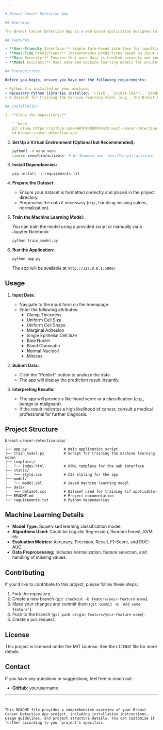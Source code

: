 ```yaml
---

# Breast Cancer Detection App

## Overview

The Breast Cancer Detection App is a web-based application designed to assist in the early detection of breast cancer. By inputting specific medical data attributes, the app uses a trained machine learning model to predict the likelihood of breast cancer, helping healthcare professionals and patients make informed decisions.

## Features

- **User-Friendly Interface:** Simple form-based interface for inputting data.
- **Real-Time Predictions:** Instantaneous predictions based on input data.
- **Data Security:** Ensures that user data is handled securely and confidentially.
- **Model Accuracy:** Uses advanced machine learning models for accurate predictions.

## Prerequisites

Before you begin, ensure you have met the following requirements:

- Python 3.x installed on your machine.
- Necessary Python libraries installed: `Flask`, `scikit-learn`, `pandas`, and `numpy`.
- A dataset for training the machine learning model (e.g., the Breast Cancer Wisconsin Dataset).

## Installation

1. **Clone the Repository:**

   ```bash
   git clone https://github.com/KARTHIKREDDY04/breast-cancer-detection-app.git
   cd breast-cancer-detection-app
   ```

2. **Set Up a Virtual Environment (Optional but Recommended):**

   ```bash
   python3 -m venv venv
   source venv/bin/activate  # On Windows use `venv\Scripts\activate`
   ```

3. **Install Dependencies:**

   ```bash
   pip install -r requirements.txt
   ```

4. **Prepare the Dataset:**
   
   - Ensure your dataset is formatted correctly and placed in the project directory.
   - Preprocess the data if necessary (e.g., handling missing values, normalization).

5. **Train the Machine Learning Model:**

   You can train the model using a provided script or manually via a Jupyter Notebook:

   ```bash
   python train_model.py
   ```

6. **Run the Application:**

   ```bash
   python app.py
   ```

   The app will be available at `http://127.0.0.1:5000/`.

## Usage

1. **Input Data:**
   - Navigate to the input form on the homepage.
   - Enter the following attributes:
     - Clump Thickness
     - Uniform Cell Size
     - Uniform Cell Shape
     - Marginal Adhesion
     - Single Epithelial Cell Size
     - Bare Nuclei
     - Bland Chromatin
     - Normal Nucleoli
     - Mitoses

2. **Submit Data:**
   - Click the "Predict" button to analyze the data.
   - The app will display the prediction result instantly.

3. **Interpreting Results:**
   - The app will provide a likelihood score or a classification (e.g., benign or malignant).
   - If the result indicates a high likelihood of cancer, consult a medical professional for further diagnosis.

## Project Structure

```
breast-cancer-detection-app/
│
├── app.py                 # Main application script
├── train_model.py         # Script for training the machine learning model
├── templates/
│   └── index.html         # HTML template for the web interface
├── static/
│   └── style.css          # CSS styling for the app
├── model/
│   └── model.pkl          # Saved machine learning model
├── data/
│   └── dataset.csv        # Dataset used for training (if applicable)
├── README.md              # Project documentation
└── requirements.txt       # Python dependencies
```

## Machine Learning Details

- **Model Type:** Supervised learning classification model.
- **Algorithms Used:** Could be Logistic Regression, Random Forest, SVM, etc.
- **Evaluation Metrics:** Accuracy, Precision, Recall, F1-Score, and ROC-AUC.
- **Data Preprocessing:** Includes normalization, feature selection, and handling of missing values.

## Contributing

If you'd like to contribute to this project, please follow these steps:

1. Fork the repository.
2. Create a new branch (`git checkout -b feature/your-feature-name`).
3. Make your changes and commit them (`git commit -m 'Add some feature'`).
4. Push to the branch (`git push origin feature/your-feature-name`).
5. Create a pull request.

## License

This project is licensed under the MIT License. See the `LICENSE` file for more details.

## Contact

If you have any questions or suggestions, feel free to reach out:

- **GitHub:** [yourusername](https://github.com/KARTHIKREDDY04)

---
```


This README file provides a comprehensive overview of your Breast Cancer Detection App project, including installation instructions, usage guidelines, and project structure details. You can customize it further according to your project's specifics.

